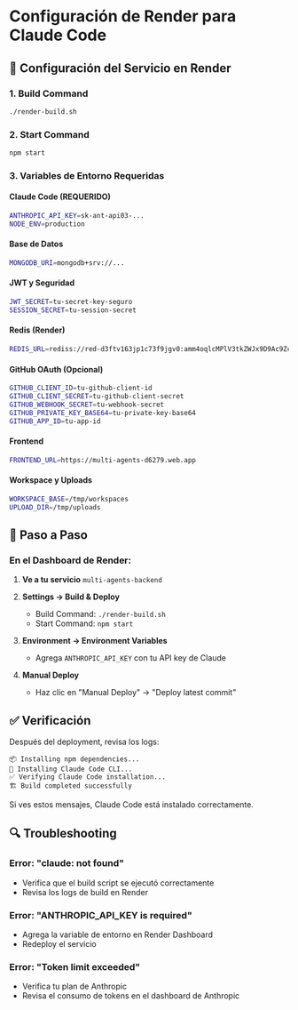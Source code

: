# Configuración de Render para Claude Code

## 🔧 Configuración del Servicio en Render

### 1. Build Command
```bash
./render-build.sh
```

### 2. Start Command
```bash
npm start
```

### 3. Variables de Entorno Requeridas

#### Claude Code (REQUERIDO)
```bash
ANTHROPIC_API_KEY=sk-ant-api03-...
NODE_ENV=production
```

#### Base de Datos
```bash
MONGODB_URI=mongodb+srv://...
```

#### JWT y Seguridad
```bash
JWT_SECRET=tu-secret-key-seguro
SESSION_SECRET=tu-session-secret
```

#### Redis (Render)
```bash
REDIS_URL=rediss://red-d3ftv163jp1c73f9jgv0:amm4oqlcMPlV3tkZWJx9D9Ac9ZcF6RHk@oregon-keyvalue.render.com:6379
```

#### GitHub OAuth (Opcional)
```bash
GITHUB_CLIENT_ID=tu-github-client-id
GITHUB_CLIENT_SECRET=tu-github-client-secret
GITHUB_WEBHOOK_SECRET=tu-webhook-secret
GITHUB_PRIVATE_KEY_BASE64=tu-private-key-base64
GITHUB_APP_ID=tu-app-id
```

#### Frontend
```bash
FRONTEND_URL=https://multi-agents-d6279.web.app
```

#### Workspace y Uploads
```bash
WORKSPACE_BASE=/tmp/workspaces
UPLOAD_DIR=/tmp/uploads
```

## 🚀 Paso a Paso

### En el Dashboard de Render:

1. **Ve a tu servicio** `multi-agents-backend`

2. **Settings → Build & Deploy**
   - Build Command: `./render-build.sh`
   - Start Command: `npm start`

3. **Environment → Environment Variables**
   - Agrega `ANTHROPIC_API_KEY` con tu API key de Claude

4. **Manual Deploy**
   - Haz clic en "Manual Deploy" → "Deploy latest commit"

## ✅ Verificación

Después del deployment, revisa los logs:
```
📦 Installing npm dependencies...
🤖 Installing Claude Code CLI...
✅ Verifying Claude Code installation...
🏗️ Build completed successfully
```

Si ves estos mensajes, Claude Code está instalado correctamente.

## 🔍 Troubleshooting

### Error: "claude: not found"
- Verifica que el build script se ejecutó correctamente
- Revisa los logs de build en Render

### Error: "ANTHROPIC_API_KEY is required"
- Agrega la variable de entorno en Render Dashboard
- Redeploy el servicio

### Error: "Token limit exceeded"
- Verifica tu plan de Anthropic
- Revisa el consumo de tokens en el dashboard de Anthropic
